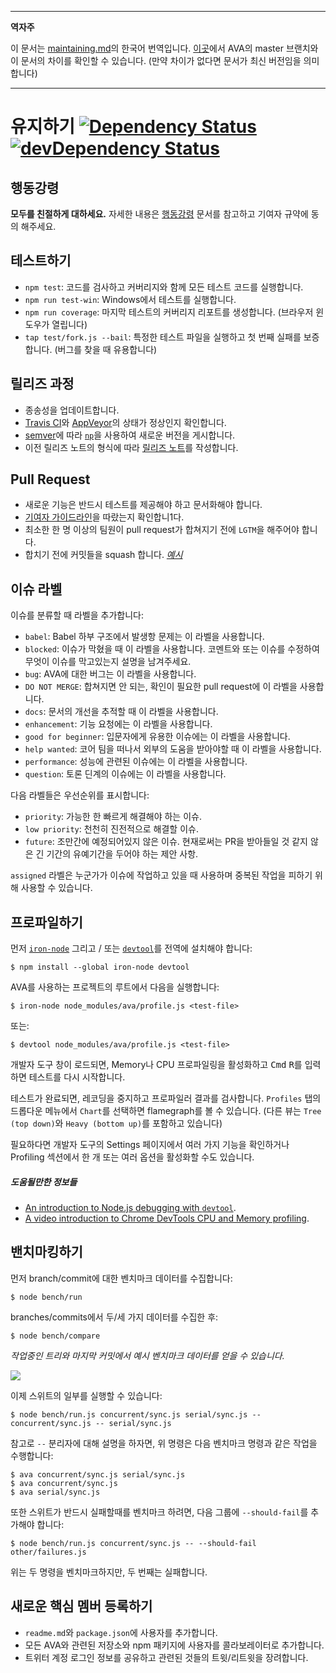 ___
**역자주**

이 문서는 [maintaining.md](https://github.com/avajs/ava/blob/main/maintaining.md)의 한국어 번역입니다. [이곳](https://github.com/avajs/ava/compare/71404c23302d825095659c70cb9a1b08251697ad...master#diff-0730bb7c2e8f9ea2438b52e419dd86c9)에서 AVA의 master 브랜치와 이 문서의 차이를 확인할 수 있습니다. (만약 차이가 없다면 문서가 최신 버전임을 의미합니다)
___
# 유지하기 [![Dependency Status](https://david-dm.org/avajs/ava.svg)](https://david-dm.org/avajs/ava) [![devDependency Status](https://david-dm.org/avajs/ava/dev-status.svg)](https://david-dm.org/avajs/ava#info=devDependencies)

## 행동강령

**모두를 친절하게 대하세요.**
자세한 내용은 [행동강령](code-of-conduct.md) 문서를 참고하고 기여자 규약에 동의 해주세요.

## 테스트하기

 - `npm test`: 코드를 검사하고 커버리지와 함께 모든 테스트 코드를 실행합니다.
 - `npm run test-win`: Windows에서 테스트를 실행합니다.
 - `npm run coverage`: 마지막 테스트의 커버리지 리포트를 생성합니다. (브라우저 윈도우가 열립니다)
 - `tap test/fork.js --bail`: 특정한 테스트 파일을 실행하고 첫 번째 실패를 보증합니다. (버그를 찾을 때 유용합니다)

## 릴리즈 과정

- 종송성을 업데이트합니다.
- [Travis CI](https://travis-ci.org/avajs/ava)와 [AppVeyor](https://ci.appveyor.com/project/avajs/ava/branch/master)의 상태가 정상인지 확인합니다.
- [semver](http://semver.org)에 따라 [`np`](https://github.com/sindresorhus/np)을 사용하여 새로운 버전을 게시합니다.
- 이전 릴리즈 노트의 형식에 따라 [릴리즈 노트](https://github.com/avajs/ava/releases/new)를 작성합니다.

## Pull Request

- 새로운 기능은 반드시 테스트를 제공해야 하고 문서화해야 합니다.
- [기여자 가이드라인](contributing.md)을 따랐는지 확인합니1다.
- 최소한 한 명 이상의 팀원이 pull request가 합쳐지기 전에 `LGTM`을 해주어야 합니다.
- 합치기 전에 커밋들을 squash 합니다. *[예시](https://github.com/avajs/ava/commit/0675d3444da6958b54c7e5eada91034e516bc97c)*

## 이슈 라벨

이슈를 분류할 때 라벨을 추가합니다:

* `babel`: Babel 하부 구조에서 발생항 문제는 이 라벨을 사용합니다.
* `blocked`: 이슈가 막혔을 때 이 라벨을 사용합니다. 코멘트와 또는 이슈를 수정하여 무엇이 이슈를 막고있는지 설명을 남겨주세요.
* `bug`: AVA에 대한 버그는 이 라벨을 사용합니다.
* `DO NOT MERGE`: 합쳐지면 안 되는, 확인이 필요한 pull request에 이 라벨을 사용합니다.
* `docs`: 문서의 개선을 추적할 때 이 라벨을 사용합니다.
* `enhancement`: 기능 요청에는 이 라벨을 사용합니다.
* `good for beginner`: 입문자에게 유용한 이슈에는 이 라벨을 사용합니다.
* `help wanted`: 코어 팀을 떠나서 외부의 도움을 받아야할 때 이 라벨을 사용합니다.
* `performance`: 성능에 관련된 이슈에는 이 라벨을 사용합니다.
* `question`: 토론 딘계의 이슈에는 이 라벨을 사용합니다.

다음 라벨들은 우선순위를 표시합니다:

* `priority`: 가능한 한 빠르게 해결해야 하는 이슈.
* `low priority`: 천천히 진전적으로 해결할 이슈.
* `future`: 조만간에 예정되어있지 않은 이슈. 현재로써는 PR을 받아들일 것 같지 않은 긴 기간의 유예기간을 두어야 하는 제안 사항.

`assigned` 라벨은 누군가가 이슈에 작업하고 있을 때 사용하며 중복된 작업을 피하기 위해 사용할 수 있습니다.

## 프로파일하기

먼저 [`iron-node`](https://github.com/s-a/iron-node) 그리고 / 또는 [`devtool`](https://github.com/Jam3/devtool)를 전역에 설치해야 합니다:

```
$ npm install --global iron-node devtool
```

AVA를 사용하는 프로젝트의 루트에서 다음을 실행합니다:

```
$ iron-node node_modules/ava/profile.js <test-file>
```

또는:

```
$ devtool node_modules/ava/profile.js <test-file>
```

개발자 도구 창이 로드되면, Memory나 CPU 프로파일링을 활성화하고 <kbd>Cmd</kbd> <kbd>R</kbd>를 입력하면 테스트를 다시 시작합니다.

테스트가 완료되면, 레코딩을 중지하고 프로파일러 결과를 검사합니다. `Profiles` 탭의 드롭다운 메뉴에서 `Chart`를 선택하면 flamegraph를 볼 수 있습니다. (다른 뷰는 `Tree (top down)`와 `Heavy (bottom up)`를 포함하고 있습니다)

필요하다면 개발자 도구의 Settings 페이지에서 여러 가지 기능을 확인하거나 Profiling 섹션에서 한 개 또는 여러 옵션을 활성화할 수도 있습니다.

##### 도움될만한 정보들

 - [An introduction to Node.js debugging with `devtool`](http://mattdesl.svbtle.com/debugging-nodejs-in-chrome-devtools).
 - [A video introduction to Chrome DevTools CPU and Memory profiling](https://www.youtube.com/watch?v=KKwmdTByxLk).

## 밴치마킹하기

먼저 branch/commit에 대한 벤치마크 데이터를 수집합니다:

```
$ node bench/run
```

branches/commits에서 두/세 가지 데이터를 수집한 후:

```
$ node bench/compare
```

*작업중인 트리와 마지막 커밋에서 예시 벤치마크 데이터를 얻을 수 있습니다.*

![](https://cloud.githubusercontent.com/assets/4082216/12700805/bf18f730-c7bf-11e5-8a4f-fec0993c053f.png)

이제 스위트의 일부를 실행할 수 있습니다:

```
$ node bench/run.js concurrent/sync.js serial/sync.js -- concurrent/sync.js -- serial/sync.js
```

참고로 `--` 분리자에 대해 설명을 하자면, 위 명령은 다음 벤치마크 명령과 같은 작업을 수행합니다:

```
$ ava concurrent/sync.js serial/sync.js
$ ava concurrent/sync.js
$ ava serial/sync.js
```

또한 스위트가 반드시 실패할때를 벤치마크 하려면, 다음 그룹에 `--should-fail`를 추가해야 합니다:

```
$ node bench/run.js concurrent/sync.js -- --should-fail other/failures.js
```

위는 두 명령을 벤치마크하지만, 두 번째는 실패합니다.

## 새로운 핵심 멤버 등록하기

- `readme.md`와 `package.json`에 사용자를 추가합니다.
- 모든 AVA와 관련된 저장소와 npm 패키지에 사용자를 콜라보레이터로 추가합니다.
- 트위터 계정 로그인 정보를 공유하고 관련된 것들의 트윗/리트윗을 장려합니다.

